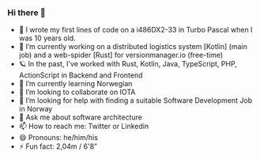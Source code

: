 ### Hi there 👋

- 🚀 I wrote my first lines of code on a i486DX2-33 in Turbo Pascal when I was 10 years old.
- 🔭 I’m currently working on a distributed logistics system [Kotlin] (main job) and a web-spider [Rust] for versionmanager.io (free-time)
- 🪐 In the past, I've worked with Rust, Kotlin, Java, TypeScript, PHP, ActionScript in Backend and Frontend
- 🌱 I’m currently learning Norwegian
- 👯 I’m looking to collaborate on IOTA
- 🤔 I’m looking for help with finding a suitable Software Development Job in Norway
- 💬 Ask me about software architecture
- 📫 How to reach me: Twitter or Linkedin
- 😄 Pronouns: he/him/his
- ⚡ Fun fact: 2,04m / 6'8"
